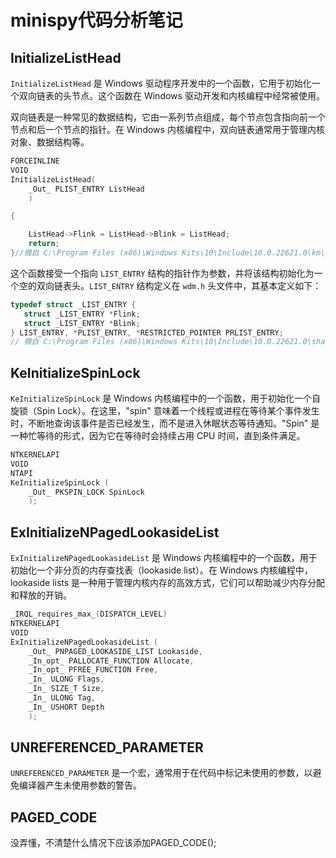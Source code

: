 # minispy代码分析笔记

## InitializeListHead

`InitializeListHead` 是 Windows 驱动程序开发中的一个函数，它用于初始化一个双向链表的头节点。这个函数在 Windows 驱动开发和内核编程中经常被使用。

双向链表是一种常见的数据结构，它由一系列节点组成，每个节点包含指向前一个节点和后一个节点的指针。在 Windows 内核编程中，双向链表通常用于管理内核对象、数据结构等。

```c
FORCEINLINE
VOID
InitializeListHead(
    _Out_ PLIST_ENTRY ListHead
    )

{

    ListHead->Flink = ListHead->Blink = ListHead;
    return;
}//摘自 C:\Program Files (x86)\Windows Kits\10\Include\10.0.22621.0\km\wdm.h 12581行
```

这个函数接受一个指向 `LIST_ENTRY` 结构的指针作为参数，并将该结构初始化为一个空的双向链表头。`LIST_ENTRY` 结构定义在 `wdm.h` 头文件中，其基本定义如下：

```c
typedef struct _LIST_ENTRY {
   struct _LIST_ENTRY *Flink;
   struct _LIST_ENTRY *Blink;
} LIST_ENTRY, *PLIST_ENTRY, *RESTRICTED_POINTER PRLIST_ENTRY;
// 摘自 C:\Program Files (x86)\Windows Kits\10\Include\10.0.22621.0\shared\ntdef.h 1650
```

## KeInitializeSpinLock

`KeInitializeSpinLock` 是 Windows 内核编程中的一个函数，用于初始化一个自旋锁（Spin Lock）。在这里，"spin" 意味着一个线程或进程在等待某个事件发生时，不断地查询该事件是否已经发生，而不是进入休眠状态等待通知。"Spin" 是一种忙等待的形式，因为它在等待时会持续占用 CPU 时间，直到条件满足。

```c
NTKERNELAPI
VOID
NTAPI
KeInitializeSpinLock (
    _Out_ PKSPIN_LOCK SpinLock
    );
```



## ExInitializeNPagedLookasideList

`ExInitializeNPagedLookasideList` 是 Windows 内核编程中的一个函数，用于初始化一个非分页的内存查找表（lookaside list）。在 Windows 内核编程中，lookaside lists 是一种用于管理内核内存的高效方式，它们可以帮助减少内存分配和释放的开销。

```c
_IRQL_requires_max_(DISPATCH_LEVEL)
NTKERNELAPI
VOID
ExInitializeNPagedLookasideList (
    _Out_ PNPAGED_LOOKASIDE_LIST Lookaside,
    _In_opt_ PALLOCATE_FUNCTION Allocate,
    _In_opt_ PFREE_FUNCTION Free,
    _In_ ULONG Flags,
    _In_ SIZE_T Size,
    _In_ ULONG Tag,
    _In_ USHORT Depth
    );
```

## UNREFERENCED_PARAMETER

`UNREFERENCED_PARAMETER` 是一个宏，通常用于在代码中标记未使用的参数，以避免编译器产生未使用参数的警告。

## PAGED_CODE

没弄懂，不清楚什么情况下应该添加PAGED_CODE();

